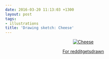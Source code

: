 ```yaml
---
date: 2016-03-20 11:13:03 +1300
layout: post
tags:
- illustrations
title: 'Drawing sketch: Cheese'
---
```


<div class='row'>
<div class="ui container" style='text-align: center;'>
<figure>
<a href="{{assets.cheese}}" rel="prettyPhoto" class="thumbnail" title="Cheese">
<img class="ui fluid image" src="{{assets.cheese}}" alt="Cheese" />


For [redditgetsdrawn](https://www.reddit.com/r/redditgetsdrawn/comments/42izou/this_is_me_with_my_favourite_food_its_cheese/)

